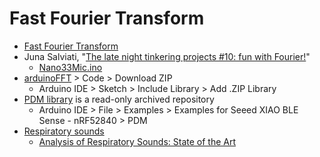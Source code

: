 # Fast Fourier Transform
* [Fast Fourier Transform](https://en.wikipedia.org/wiki/Fast_Fourier_transform)
* Juna Salviati, "[The late night tinkering projects #10: fun with Fourier!](https://1littleendian.medium.com/the-late-night-tinkering-projects-10-fun-with-fourier-a72b358229b3)"
  * [Nano33Mic.ino](https://github.com/antigones/nano33micRGB)
* [arduinoFFT](https://github.com/kosme/arduinoFFT) > Code > Download ZIP
  * Arduino IDE > Sketch > Include Library > Add .ZIP Library
* [PDM library](https://github.com/arduino/ArduinoCore-nRF528x-mbedos/tree/master/libraries/PDM) is a read-only archived repository
  * Arduino IDE > File > Examples > Examples for Seeed XIAO BLE Sense - nRF52840 > PDM
* [Respiratory sounds](https://en.wikipedia.org/wiki/Respiratory_sounds)
  * [Analysis of Respiratory Sounds: State of the Art](https://www.ncbi.nlm.nih.gov/pmc/articles/PMC2990233/)
